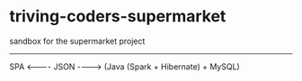 # triving-coders-supermarket
sandbox for the supermarket project

---------------------------------------------

SPA <---- JSON ----> (Java (Spark + Hibernate) + MySQL)
